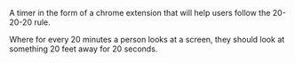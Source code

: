 A timer in the form of a chrome extension that will help users follow the 20-20-20 rule.

Where for every 20 minutes a person looks at a screen, they should look at something 20 feet away for 20 seconds.